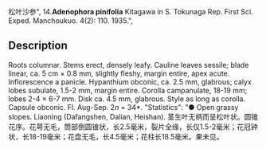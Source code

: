松叶沙参",
14.**Adenophora pinifolia** Kitagawa in S. Tokunaga Rep. First Sci. Exped. Manchoukuo. 4(2): 110. 1935.",

## Description
Roots columnar. Stems erect, densely leafy. Cauline leaves sessile; blade linear, ca. 5 cm × 0.8 mm, slightly fleshy, margin entire, apex acute. Inflorescence a panicle. Hypanthium obconic, ca. 2.5 mm, glabrous; calyx lobes subulate, 1.5-2 mm, margin entire. Corolla campanulate, 18-19 mm; lobes 2-4 × 6-7 mm. Disk ca. 4.5 mm, glabrous. Style as long as corolla. Capsule obconic. Fl. Aug-Sep. 2*n* = 34*.
  "Statistics": "● Open grassy slopes. Liaoning (Dafangshen, Dalian, Heishan).
茎生叶无柄而呈松叶状。圆锥花序。花萼无毛，筒部倒圆锥状，长2.5毫米，裂片全缘，长仅1.5-2毫米；花冠钟状，长18-19毫米；花盘无毛，长4.5毫米；花柱长18.5毫米。果未见。

